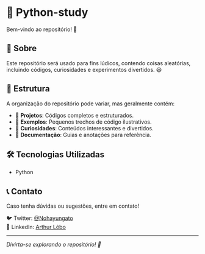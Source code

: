 # 📌 Python-study

Bem-vindo ao repositório! 🚀

## 📖 Sobre

Este repositório será usado para fins lúdicos, contendo coisas aleatórias, incluindo códigos, curiosidades e experimentos divertidos. 😃

## 📂 Estrutura

A organização do repositório pode variar, mas geralmente contém:
- 📁 **Projetos**: Códigos completos e estruturados.
- 📁 **Exemplos**: Pequenos trechos de código ilustrativos.
- 📁 **Curiosidades**: Conteúdos interessantes e divertidos.
- 📁 **Documentação**: Guias e anotações para referência.

## 🛠 Tecnologias Utilizadas

- Python

## 📞 Contato

Caso tenha dúvidas ou sugestões, entre em contato!

🐦 Twitter: [@Nohayungato](https://x.com/Nohayungato)  
💼 LinkedIn: [Arthur Lôbo](www.linkedin.com/in/arthur-lobo-trindade-barreto-teles)  

---

_Divirta-se explorando o repositório! 🎉_
